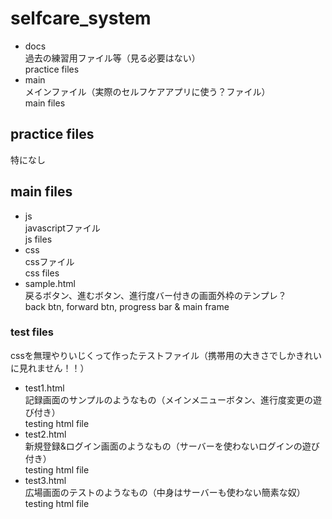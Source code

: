 # selfcare_system
- docs  
過去の練習用ファイル等（見る必要はない）  
practice files  
- main  
メインファイル（実際のセルフケアアプリに使う？ファイル）  
main files

## practice files
特になし  
## main files
- js  
javascriptファイル  
js files  
- css  
cssファイル  
css files  
- sample.html  
戻るボタン、進むボタン、進行度バー付きの画面外枠のテンプレ？  
back btn, forward btn, progress bar & main frame  
### test files
cssを無理やりいじくって作ったテストファイル（携帯用の大きさでしかきれいに見れません！！）  
- test1.html  
記録画面のサンプルのようなもの（メインメニューボタン、進行度変更の遊び付き）  
testing html file  
- test2.html  
新規登録&ログイン画面のようなもの（サーバーを使わないログインの遊び付き）  
testing html file  
- test3.html  
広場画面のテストのようなもの（中身はサーバーも使わない簡素な奴）  
testing html file  
